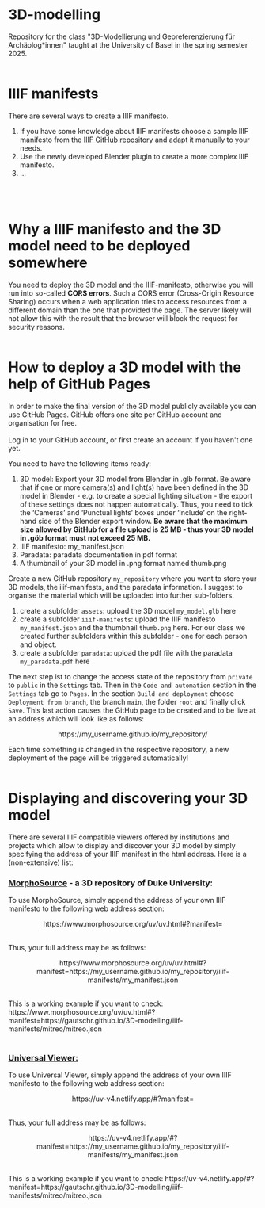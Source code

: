 # 3D-modelling

Repository for the class "3D-Modellierung und Georeferenzierung für Archäolog*innen" taught at the University of Basel in the spring semester 2025.
<br>
<br>

# IIIF manifests

There are several ways to create a IIIF manifesto. 

1. If you have some knowledge about IIIF manifests choose a sample IIIF manifesto from the [IIIF GitHub repository](https://github.com/IIIF/3d/tree/main/manifests) and adapt it manually to your needs.
2. Use the newly developed Blender plugin to create a more complex IIIF manifesto.
3. ...
<br>
<br>

# Why a IIIF manifesto and the 3D model need to be deployed somewhere
You need to deploy the 3D model and the IIIF-manifesto, otherwise you will run into so-called **CORS errors**. Such a CORS error (Cross-Origin Resource Sharing) occurs when a web application tries to access resources from a different domain than the one that provided the page. The server likely will not allow this with the result that the browser will block the request for security reasons.
<br>
<br>

# How to deploy a 3D model with the help of GitHub Pages

In order to make the final version of the 3D model publicly available you can use GitHub Pages. GitHub offers one site per GitHub account and organisation for free.
<br>
<br>
Log in to your GitHub account, or first create an account if you haven't one yet.

You need to have the following items ready:
1. 3D model: Export your 3D model from Blender in .glb format. Be aware that if one or more camera(s) and light(s) have been defined in the 3D model in Blender - e.g. to create a special lighting situation - the export of these settings does not happen automatically. Thus, you need to tick the ‘Cameras’ and ‘Punctual lights’ boxes under ‘Include’ on the right-hand side of the Blender export window. **Be aware that the maximum size allowed by GitHub for a file upload is 25 MB - thus your 3D model in .göb format must not exceed 25 MB.**
2. IIIF manifesto: my_manifest.json
3. Paradata: paradata documentation in pdf format
4. A thumbnail of your 3D model in .png format named thumb.png

Create a new GitHub repository `my_repository` where you want to store your 3D models, the iiif-manifests, and the paradata information. I suggest to organise the material which will be uploaded into further sub-folders.
<br>
1. create a subfolder `assets`: upload the 3D model `my_model.glb` here
2. create a subfolder `iiif-manifests`: upload the IIIF manifesto `my_manifest.json` and the thumbnail `thumb.png` here. For our class we created further subfolders within this subfolder - one for each person and object.
3. create a subfolder `paradata`: upload the pdf file with the paradata `my_paradata.pdf` here

The next step ist to change the access state of the repository from `private` to `public` in the `Settings` tab. Then in the `Code and automation` section in the `Settings` tab go to `Pages`. In the section `Build and deployment` choose `Deployment from branch`, the branch `main`, the folder `root` and finally click `Save`. This last action causes the GitHub page to be created and to be live at an address which will look like as follows:
<br>
<p align="center">
  https&#8204;://my_username.github.io/my_repository/
</p>
Each time something is changed in the respective repository, a new deployment of the page will be triggered automatically!
<br>
<br>

# Displaying and discovering your 3D model

There are several IIIF compatible viewers offered by institutions and projects which allow to display and discover your 3D model by simply specifying the address of your IIIF manifest in the html address. Here is a (non-extensive) list:
<br>
### **[MorphoSource](https://www.morphosource.org/)** - a 3D repository of Duke University:
To use MorphoSource, simply append the address of your own IIIF manifesto to the following web address section:
<br>
<p align="center">
  https://www.morphosource.org/uv/uv.html#?manifest=
</p>
<br>
Thus, your full address may be as follows: 
<br>
<p align="center">
https&#8204;://www&#8204;.morphosource.org/uv/uv.html#?manifest=https&#8204;://my_username.github.io/my_repository/iiif-manifests/my_manifest.json
</p>
<br>
This is a working example if you want to check: https://www.morphosource.org/uv/uv.html#?manifest=https://gautschr.github.io/3D-modelling/iiif-manifests/mitreo/mitreo.json
<br>
<br>

### **[Universal Viewer:](https://universalviewer.io/)**
To use Universal Viewer, simply append the address of your own IIIF manifesto to the following web address section:
<br>
<p align="center">
  https://uv-v4.netlify.app/#?manifest=
</p>
<br>
Thus, your full address may be as follows:
<br>
<p align="center">
https&#8204;://uv-v4.netlify.app/#?manifest=https&#8204;://my_username.github.io/my_repository/iiif-manifests/my_manifest.json
</p>
<br>
This is a working example if you want to check: https://uv-v4.netlify.app/#?manifest=https://gautschr.github.io/3D-modelling/iiif-manifests/mitreo/mitreo.json
 
